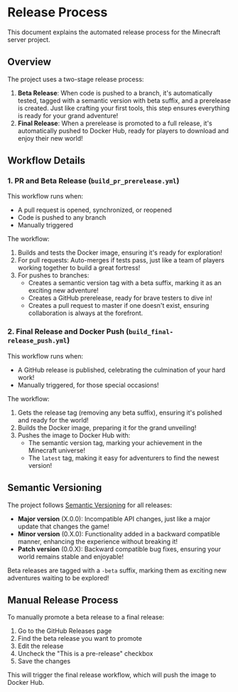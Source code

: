 # Release Process

This document explains the automated release process for the Minecraft server project.

## Overview

The project uses a two-stage release process:

1. **Beta Release**: When code is pushed to a branch, it's automatically tested, tagged with a semantic version with beta suffix, and a prerelease is created. Just like crafting your first tools, this step ensures everything is ready for your grand adventure!
2. **Final Release**: When a prerelease is promoted to a full release, it's automatically pushed to Docker Hub, ready for players to download and enjoy their new world!

## Workflow Details

### 1. PR and Beta Release (`build_pr_prerelease.yml`)

This workflow runs when:
- A pull request is opened, synchronized, or reopened
- Code is pushed to any branch
- Manually triggered

The workflow:
1. Builds and tests the Docker image, ensuring it's ready for exploration!
2. For pull requests: Auto-merges if tests pass, just like a team of players working together to build a great fortress!
3. For pushes to branches:
   - Creates a semantic version tag with a beta suffix, marking it as an exciting new adventure!
   - Creates a GitHub prerelease, ready for brave testers to dive in!
   - Creates a pull request to master if one doesn't exist, ensuring collaboration is always at the forefront.

### 2. Final Release and Docker Push (`build_final-release_push.yml`)

This workflow runs when:
- A GitHub release is published, celebrating the culmination of your hard work!
- Manually triggered, for those special occasions!

The workflow:
1. Gets the release tag (removing any beta suffix), ensuring it's polished and ready for the world!
2. Builds the Docker image, preparing it for the grand unveiling!
3. Pushes the image to Docker Hub with:
   - The semantic version tag, marking your achievement in the Minecraft universe!
   - The `latest` tag, making it easy for adventurers to find the newest version!

## Semantic Versioning

The project follows [Semantic Versioning](https://semver.org/) for all releases:

- **Major version** (X.0.0): Incompatible API changes, just like a major update that changes the game!
- **Minor version** (0.X.0): Functionality added in a backward compatible manner, enhancing the experience without breaking it!
- **Patch version** (0.0.X): Backward compatible bug fixes, ensuring your world remains stable and enjoyable!

Beta releases are tagged with a `-beta` suffix, marking them as exciting new adventures waiting to be explored!

## Manual Release Process

To manually promote a beta release to a final release:

1. Go to the GitHub Releases page
2. Find the beta release you want to promote
3. Edit the release
4. Uncheck the "This is a pre-release" checkbox
5. Save the changes

This will trigger the final release workflow, which will push the image to Docker Hub.
